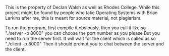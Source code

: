 This is the property of Declan Walsh as well as Rhodes College. While this project might be found by people who take Operating Systems
with Brian Larkins after me, this is meant for source material, not plagiarism.

To run the program, first compile it obviously, then you call it like so "./server -p 8000" you can choose the port number as you please
But you need to run the server first. It will wait for the client which is called as so "./client -p 8000" Then it should prompt
you to chat between the server and the client.
